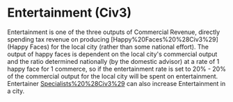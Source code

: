 # Entertainment (Civ3)

Entertainment is one of the three outputs of Commercial Revenue, directly spending tax revenue on producing [Happy%20Faces%20%28Civ3%29](Happy Faces) for the local city (rather than some national effort).
The output of happy faces is dependent on the local city's commercial output and the ratio determined nationally (by the domestic advisor) at a rate of 1 happy face for 1 commerce, so if the entertainment rate is set to 20% - 20% of the commercial output for the local city will be spent on entertainment.
Entertainer [Specialists%20%28Civ3%29](Specialists) can also increase Entertainment in a city.